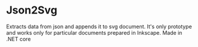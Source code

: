 # Json2Svg
Extracts data from json and appends it to svg document. It's only prototype and works only for particular documents prepared in Inkscape.
Made in .NET core
